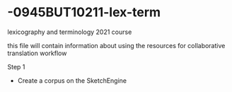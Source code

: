 # -0945BUT10211-lex-term
lexicography and terminology 2021 course

this file will contain information about using the resources for collaborative translation workflow

Step 1
- Create a corpus on the SketchEngine

